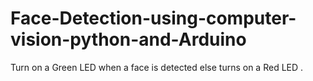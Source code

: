 # Face-Detection-using-computer-vision-python-and-Arduino
Turn on a Green LED when a face is detected else turns on a Red LED .

